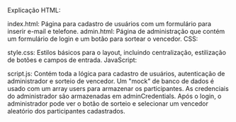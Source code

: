 Explicação
HTML:

index.html: Página para cadastro de usuários com um formulário para inserir e-mail e telefone.
admin.html: Página de administração que contém um formulário de login e um botão para sortear o vencedor.
CSS:

style.css: Estilos básicos para o layout, incluindo centralização, estilização de botões e campos de entrada.
JavaScript:

script.js: Contém toda a lógica para cadastro de usuários, autenticação de administrador e sorteio de vencedor.
Um "mock" de banco de dados é usado com um array users para armazenar os participantes.
As credenciais do administrador são armazenadas em adminCredentials.
Após o login, o administrador pode ver o botão de sorteio e selecionar um vencedor aleatório dos participantes cadastrados.
